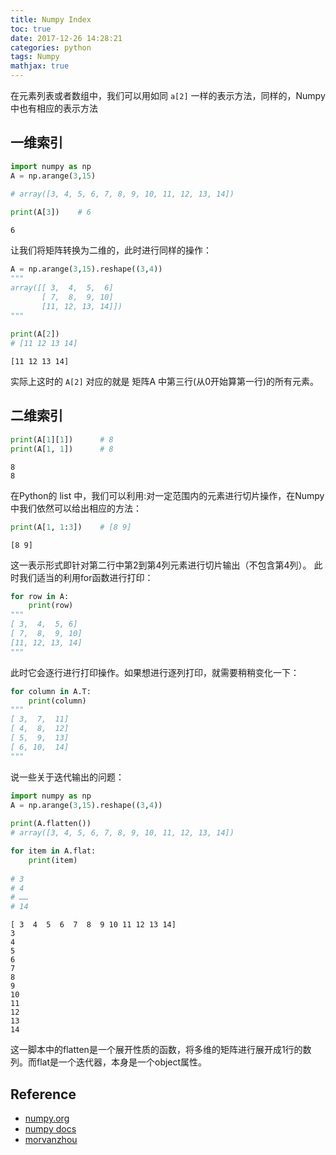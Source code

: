 ```yaml
---
title: Numpy Index
toc: true
date: 2017-12-26 14:28:21
categories: python
tags: Numpy   
mathjax: true
---
```


在元素列表或者数组中，我们可以用如同 `a[2]` 一样的表示方法，同样的，Numpy中也有相应的表示方法

<!-- more -->

## 一维索引


```python
import numpy as np
A = np.arange(3,15)

# array([3, 4, 5, 6, 7, 8, 9, 10, 11, 12, 13, 14])
         
print(A[3])    # 6
```

    6

让我们将矩阵转换为二维的，此时进行同样的操作：


```python
A = np.arange(3,15).reshape((3,4))
"""
array([[ 3,  4,  5,  6]
       [ 7,  8,  9, 10]
       [11, 12, 13, 14]])
"""
         
print(A[2])         
# [11 12 13 14]
```

    [11 12 13 14]

实际上这时的 `A[2]` 对应的就是 矩阵A 中第三行(从0开始算第一行)的所有元素。

## 二维索引

```python
print(A[1][1])      # 8
print(A[1, 1])      # 8
```

    8
    8

在Python的 list 中，我们可以利用:对一定范围内的元素进行切片操作，在Numpy中我们依然可以给出相应的方法：


```python
print(A[1, 1:3])    # [8 9]
```

    [8 9]

这一表示形式即针对第二行中第2到第4列元素进行切片输出（不包含第4列）。 此时我们适当的利用for函数进行打印：


```python
for row in A:
    print(row)
"""    
[ 3,  4,  5, 6]
[ 7,  8,  9, 10]
[11, 12, 13, 14]
"""
```

此时它会逐行进行打印操作。如果想进行逐列打印，就需要稍稍变化一下：


```python
for column in A.T:
    print(column)
"""  
[ 3,  7,  11]
[ 4,  8,  12]
[ 5,  9,  13]
[ 6, 10,  14]
"""
```

说一些关于迭代输出的问题：

```python
import numpy as np
A = np.arange(3,15).reshape((3,4))
         
print(A.flatten())   
# array([3, 4, 5, 6, 7, 8, 9, 10, 11, 12, 13, 14])

for item in A.flat:
    print(item)
    
# 3
# 4
# ……
# 14
```

    [ 3  4  5  6  7  8  9 10 11 12 13 14]
    3
    4
    5
    6
    7
    8
    9
    10
    11
    12
    13
    14


这一脚本中的flatten是一个展开性质的函数，将多维的矩阵进行展开成1行的数列。而flat是一个迭代器，本身是一个object属性。

## Reference

- [numpy.org][1]
- [numpy docs][2]
- [morvanzhou][3]

[1]: http://www.numpy.org/
[2]: https://docs.scipy.org/doc/numpy-dev/user/quickstart.html
[3]: https://morvanzhou.github.io